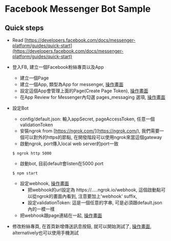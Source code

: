 # Facebook Messenger Bot Sample

## Quick steps

- Read [https://developers.facebook.com/docs/messenger-platform/guides/quick-start](https://developers.facebook.com/docs/messenger-platform/guides/quick-start)
- 登入FB, 建立一個Facebook粉絲專頁以及App
    - 建立一個Page
    - 建立一個App, 類型為App for messenger, [操作畫面](https://cloud.githubusercontent.com/assets/522142/23288412/73310fe0-fa7e-11e6-8c12-be7ccb69d049.png)
    - 設定這個App會管理上面的Page(Create Page Token), [操作畫面](https://cloud.githubusercontent.com/assets/522142/23288413/73326c78-fa7e-11e6-984e-1d792ff8e405.png)
    - 在App Review for Messenger內勾選 pages_messaging 選項, [操作畫面](https://cloud.githubusercontent.com/assets/522142/23288414/73327330-fa7e-11e6-8888-4dd12a4f0a1e.png)

- 設定Bot
    - config/default.json: 輸入appSecret, pageAccessToken, 任意一個validationToken
    - 安裝ngrok from [https://ngrok.com/](https://ngrok.com/), 我們需要一個可以對外的https的節點, 在開發階段可以使用ngrok來當這個gateway
    - 啟動ngrok, port傳入local web server的port一致

    ```
    $ ngrok http 5000
    ```

    - 啟動bot, 目前default會listen在5000 port

    ```
    $ npm start
    ```

    - 設定webhook, [操作畫面](https://cloud.githubusercontent.com/assets/522142/23288417/7338a020-fa7e-11e6-9213-f79cb49e86ea.png)
        - 把webhook的url設定為 https://.....ngrok.io/webhook, 這個啟動點可以從ngrok的畫面內看到, 注意要加上'webhook' suffix,
        - 設定validationToken: 這是一個任意的字串, 可是必須跟default.json內的一模一樣
    - 把webhook跟page連結在一起, [操作畫面](https://cloud.githubusercontent.com/assets/522142/23288415/73375670-fa7e-11e6-8b11-5997368c20de.png)
- 修改粉絲專頁, 在首頁新增傳送訊息按鈕, 就可以開始測試了, [操作畫面](https://cloud.githubusercontent.com/assets/522142/23288481/cef19ed0-fa7e-11e6-91f4-14a40a33fd88.png), alternatively也可以使用手機測試

